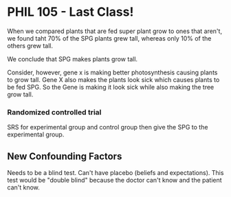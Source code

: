 # PHIL 105 - Last Class!

When we compared plants that are fed super plant grow to ones that aren't, we found taht 70% of the SPG plants grew tall, whereas only 10% of the others grew tall.

We conclude that SPG makes plants grow tall.

Consider, however, gene x is making better photosynthesis causing plants to grow tall.
Gene X also makes the plants look sick which causes plants to be fed SPG.
So the Gene is making it look sick while also making the tree grow tall.

### Randomized controlled trial
SRS for experimental group and control group then give the SPG to the experimental group.

## New Confounding Factors
Needs to be a blind test.
Can't have placebo (beliefs and expectations).
This test would be "double blind" because the doctor can't know and the patient can't know.
